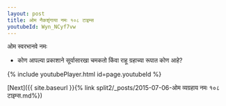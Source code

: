 ```yaml
---
layout: post
title: ओम नैकशृंगाया नमः १०८ टाइम्स
youtubeId: Wyn_NCyf7vw
---
```

 
 
 ओम स्वरभानवे नमः  
 
 -  कोण आपल्या प्रकाशाने सूर्यासारखा चमकतो किंवा राहू ग्रहाच्या रूपात कोण आहे? 
 
  
 
  
 
 
 
 
 
 


{% include youtubePlayer.html id=page.youtubeId %}
 
[Next]({{ site.baseurl }}{% link  split2/_posts/2015-07-06-ओम व्यग्रहाय नमः १०८ टाइम्स.md%})
 
